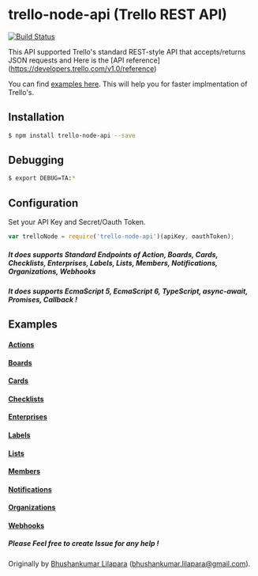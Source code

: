 # trello-node-api (Trello REST API)
[![Build Status](https://travis-ci.org/bhushankumarl/trello-node-api.svg?branch=master)](https://travis-ci.org/bhushankumarl/trello-node-api)

This API supported Trello's standard REST-style API that accepts/returns JSON requests and Here is the [API reference] (https://developers.trello.com/v1.0/reference)

You can find [examples here](https://github.com/bhushankumarl/trello-node-api/tree/master/examples). This will help you for faster implmentation of Trello's.

## Installation
```bash
$ npm install trello-node-api --save
```

## Debugging

```bash
$ export DEBUG=TA:*
```

## Configuration

Set your API Key and Secret/Oauth Token.

```js
var trelloNode = require('trello-node-api')(apiKey, oauthToken);
```

##### It does supports Standard Endpoints of Action, Boards, Cards, Checklists, Enterprises, Labels, Lists, Members, Notifications, Organizations, Webhooks

##### It does supports EcmaScript 5, EcmaScript 6, TypeScript, async-await, Promises, Callback !

## Examples

#### [Actions](https://github.com/bhushankumarl/trello-node-api/wiki/Actions-TypeScript)

#### [Boards](https://github.com/bhushankumarl/trello-node-api/wiki/Boards-TypeScript)

#### [Cards](https://github.com/bhushankumarl/trello-node-api/wiki/Cards-TypeScript)

#### [Checklists](https://github.com/bhushankumarl/trello-node-api/wiki/Checklists-TypeScript)

#### [Enterprises](https://github.com/bhushankumarl/trello-node-api/wiki/Enterprises-TypeScript)

#### [Labels](https://github.com/bhushankumarl/trello-node-api/wiki/Labels-TypeScript)

#### [Lists](https://github.com/bhushankumarl/trello-node-api/wiki/Lists-TypeScript)

#### [Members](https://github.com/bhushankumarl/trello-node-api/wiki/Members-TypeScript)

#### [Notifications](https://github.com/bhushankumarl/trello-node-api/wiki/Notifications-TypeScript)

#### [Organizations](https://github.com/bhushankumarl/trello-node-api/wiki/Organizations-TypeScript)

#### [Webhooks](https://github.com/bhushankumarl/trello-node-api/wiki/Webhooks-TypeScript)

##### Please Feel free to create Issue for any help !

Originally by [Bhushankumar Lilapara](https://github.com/bhushankumarl) (bhushankumar.lilapara@gmail.com).
